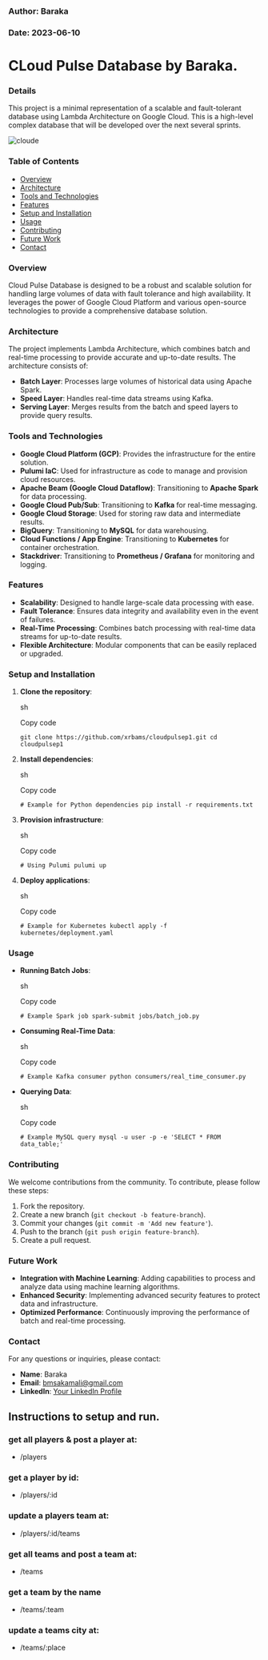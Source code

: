 ### Author: Baraka

### Date: 2023-06-10

# CLoud Pulse Database by Baraka.

### Details

This project is a minimal representation of a scalable and fault-tolerant database using Lambda Architecture on Google Cloud. This is a high-level complex database that will be developed over the next several sprints.

![cloude](https://github.com/xrbams/cloudpulsep1/assets/112469099/f6209543-8ee8-4d92-bdb6-a47813a696a7)

### Table of Contents

-   [Overview](#overview)
-   [Architecture](#architecture)
-   [Tools and Technologies](#tools-and-technologies)
-   [Features](#features)
-   [Setup and Installation](#setup-and-installation)
-   [Usage](#usage)
-   [Contributing](#contributing)
-   [Future Work](#future-work)
-   [Contact](#contact)

### Overview

Cloud Pulse Database is designed to be a robust and scalable solution for handling large volumes of data with fault tolerance and high availability. It leverages the power of Google Cloud Platform and various open-source technologies to provide a comprehensive database solution.

### Architecture

The project implements Lambda Architecture, which combines batch and real-time processing to provide accurate and up-to-date results. The architecture consists of:

-   **Batch Layer**: Processes large volumes of historical data using Apache Spark.
-   **Speed Layer**: Handles real-time data streams using Kafka.
-   **Serving Layer**: Merges results from the batch and speed layers to provide query results.

### Tools and Technologies

-   **Google Cloud Platform (GCP)**: Provides the infrastructure for the entire solution.
-   **Pulumi IaC**: Used for infrastructure as code to manage and provision cloud resources.
-   **Apache Beam (Google Cloud Dataflow)**: Transitioning to **Apache Spark** for data processing.
-   **Google Cloud Pub/Sub**: Transitioning to **Kafka** for real-time messaging.
-   **Google Cloud Storage**: Used for storing raw data and intermediate results.
-   **BigQuery**: Transitioning to **MySQL** for data warehousing.
-   **Cloud Functions / App Engine**: Transitioning to **Kubernetes** for container orchestration.
-   **Stackdriver**: Transitioning to **Prometheus / Grafana** for monitoring and logging.

### Features

-   **Scalability**: Designed to handle large-scale data processing with ease.
-   **Fault Tolerance**: Ensures data integrity and availability even in the event of failures.
-   **Real-Time Processing**: Combines batch processing with real-time data streams for up-to-date results.
-   **Flexible Architecture**: Modular components that can be easily replaced or upgraded.

### Setup and Installation

1.  **Clone the repository**:

    sh

    Copy code

    `git clone https://github.com/xrbams/cloudpulsep1.git
    cd cloudpulsep1`

2.  **Install dependencies**:

    sh

    Copy code

    `# Example for Python dependencies
    pip install -r requirements.txt`

3.  **Provision infrastructure**:

    sh

    Copy code

    `# Using Pulumi
    pulumi up`

4.  **Deploy applications**:

    sh

    Copy code

    `# Example for Kubernetes
    kubectl apply -f kubernetes/deployment.yaml`

### Usage

-   **Running Batch Jobs**:

    sh

    Copy code

    `# Example Spark job
    spark-submit jobs/batch_job.py`

-   **Consuming Real-Time Data**:

    sh

    Copy code

    `# Example Kafka consumer
    python consumers/real_time_consumer.py`

-   **Querying Data**:

    sh

    Copy code

    `# Example MySQL query
    mysql -u user -p -e 'SELECT * FROM data_table;'`

### Contributing

We welcome contributions from the community. To contribute, please follow these steps:

1.  Fork the repository.
2.  Create a new branch (`git checkout -b feature-branch`).
3.  Commit your changes (`git commit -m 'Add new feature'`).
4.  Push to the branch (`git push origin feature-branch`).
5.  Create a pull request.

### Future Work

-   **Integration with Machine Learning**: Adding capabilities to process and analyze data using machine learning algorithms.
-   **Enhanced Security**: Implementing advanced security features to protect data and infrastructure.
-   **Optimized Performance**: Continuously improving the performance of batch and real-time processing.

### Contact

For any questions or inquiries, please contact:

-   **Name**: Baraka
-   **Email**: bmsakamali@gmail.com
-   **LinkedIn**: [Your LinkedIn Profile](https://www.linkedin.com/in/bm-827832234/)

## Instructions to setup and run.

### get all players & post a player at: 
- <site-name>/players

### get a player by id: 
- <site-name>/players/:id

### update a players team at: 
- <site-name>/players/:id/teams


### get all teams and post a team at: 
- <site-name>/teams

### get a team by the name
- <site-name>/teams/:team

### update a teams city at: 
- <site-name>/teams/:place



